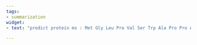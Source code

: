 ```yaml
---
tags:
- summarization
widget:
- text: "predict protein ms : Met Gly Leu Pro Val Ser Trp Ala Pro Pro Ala Leu"

---
```


